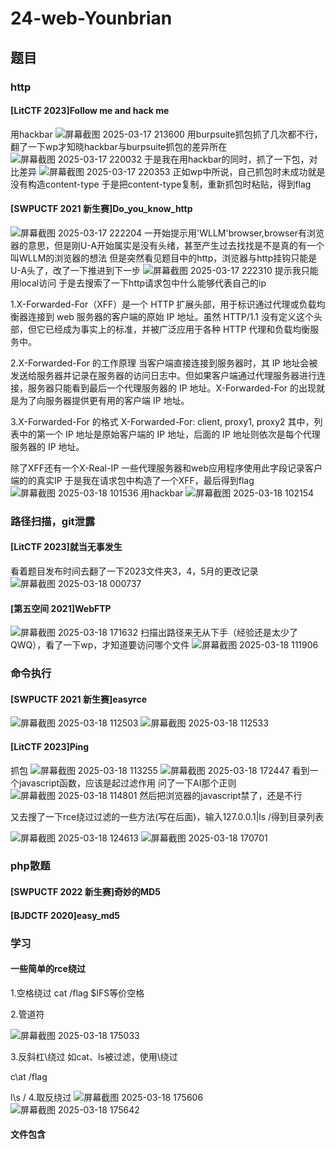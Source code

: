 # 24-web-Younbrian
## 题目
### http
#### [LitCTF 2023]Follow me and hack me
用hackbar
![屏幕截图 2025-03-17 213600](https://github.com/user-attachments/assets/49a9e73d-460d-4c8c-b6df-0be215823f23)
用burpsuite抓包抓了几次都不行，翻了一下wp才知晓hackbar与burpsuite抓包的差异所在
![屏幕截图 2025-03-17 220032](https://github.com/user-attachments/assets/bb7eec7d-8a29-4c13-9063-e62088d73347)
于是我在用hackbar的同时，抓了一下包，对比差异
![屏幕截图 2025-03-17 220353](https://github.com/user-attachments/assets/e77049fb-8238-4e4f-9bd5-0a14563a9e1e)
正如wp中所说，自己抓包时未成功就是没有构造content-type
于是把content-type复制，重新抓包时粘贴，得到flag

#### [SWPUCTF 2021 新生赛]Do_you_know_http
![屏幕截图 2025-03-17 222204](https://github.com/user-attachments/assets/2e451f07-46de-4658-a9fa-0c9bd1e3bac0)
一开始提示用'WLLM'browser,browser有浏览器的意思，但是刚U-A开始属实是没有头绪，甚至产生过去找找是不是真的有一个叫WLLM的浏览器的想法
但是突然看见题目中的http，浏览器与http挂钩只能是U-A头了，改了一下推进到下一步
![屏幕截图 2025-03-17 222310](https://github.com/user-attachments/assets/d493914e-dfc2-4048-9bf8-243f2162e149)
提示我只能用local访问
于是去搜索了一下http请求包中什么能够代表自己的ip

1.X-Forwarded-For（XFF）是一个 HTTP 扩展头部，用于标识通过代理或负载均衡器连接到 web 服务器的客户端的原始 IP 地址。虽然 HTTP/1.1 没有定义这个头部，但它已经成为事实上的标准，并被广泛应用于各种 HTTP 代理和负载均衡服务中。

2.X-Forwarded-For 的工作原理
当客户端直接连接到服务器时，其 IP 地址会被发送给服务器并记录在服务器的访问日志中。但如果客户端通过代理服务器进行连接，服务器只能看到最后一个代理服务器的 IP 地址。X-Forwarded-For 的出现就是为了向服务器提供更有用的客户端 IP 地址。

3.X-Forwarded-For 的格式
X-Forwarded-For: client, proxy1, proxy2
其中，列表中的第一个 IP 地址是原始客户端的 IP 地址，后面的 IP 地址则依次是每个代理服务器的 IP 地址。

除了XFF还有一个X-Real-IP
一些代理服务器和web应用程序使用此字段记录客户端的的真实IP
于是我在请求包中构造了一个XFF，最后得到flag
![屏幕截图 2025-03-18 101536](https://github.com/user-attachments/assets/c8713cad-441d-4e0b-96de-9a0ec083d2c1)
用hackbar
![屏幕截图 2025-03-18 102154](https://github.com/user-attachments/assets/2fa158c1-2e2c-4a7a-a465-f9bafbff91fc)

### 路径扫描，git泄露
#### [LitCTF 2023]就当无事发生
看着题目发布时间去翻了一下2023文件夹3，4，5月的更改记录
![屏幕截图 2025-03-18 000737](https://github.com/user-attachments/assets/d7d7174b-3ca5-421d-af48-0d4a8de03064)
#### [第五空间 2021]WebFTP
![屏幕截图 2025-03-18 171632](https://github.com/user-attachments/assets/c353548f-eeda-4f03-a5b4-608c8db487bc)
扫描出路径来无从下手（经验还是太少了QWQ），看了一下wp，才知道要访问哪个文件
![屏幕截图 2025-03-18 111906](https://github.com/user-attachments/assets/1a740683-8c32-48bc-bb0f-ab139e3268a4)

### 命令执行
#### [SWPUCTF 2021 新生赛]easyrce
![屏幕截图 2025-03-18 112503](https://github.com/user-attachments/assets/a4036992-fdfe-4e3f-bac3-cbb854981ea5)
![屏幕截图 2025-03-18 112533](https://github.com/user-attachments/assets/ea1c233b-895d-4229-8ff2-f7b8063294f7)
#### [LitCTF 2023]Ping
抓包
![屏幕截图 2025-03-18 113255](https://github.com/user-attachments/assets/5d2ebd3a-0c15-4483-a07d-0021daa33755)
![屏幕截图 2025-03-18 172447](https://github.com/user-attachments/assets/45c4662e-a22c-42f9-a589-c831b740550d)
看到一个javascript函数，应该是起过滤作用
问了一下AI那个正则
![屏幕截图 2025-03-18 114801](https://github.com/user-attachments/assets/b30e24f5-3a45-47d4-8bb3-6cd703e08b19)
然后把浏览器的javascript禁了，还是不行

又去搜了一下rce绕过过滤的一些方法(写在后面)，输入127.0.0.1|ls /得到目录列表

![屏幕截图 2025-03-18 124613](https://github.com/user-attachments/assets/58155404-4781-4767-b220-215c8db97de9)
![屏幕截图 2025-03-18 170701](https://github.com/user-attachments/assets/52db6c41-591c-446c-944e-3b4854a6989e)


### php散题
#### [SWPUCTF 2022 新生赛]奇妙的MD5

#### [BJDCTF 2020]easy_md5


### 学习
#### 一些简单的rce绕过
1.空格绕过
cat /flag
$IFS等价空格

2.管道符

![屏幕截图 2025-03-18 175033](https://github.com/user-attachments/assets/b544268f-76ba-4b01-b7a1-4dd37a382acf)

3.反斜杠\绕过
如cat、ls被过滤，使用\绕过

c\at /flag

l\s /
4.取反绕过
![屏幕截图 2025-03-18 175606](https://github.com/user-attachments/assets/79df8de8-768e-43f9-bdf4-b8dd0dd0ed64)
![屏幕截图 2025-03-18 175642](https://github.com/user-attachments/assets/c869aa3d-7714-4725-aff7-a143c866d36a)

#### 文件包含
